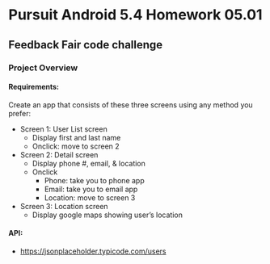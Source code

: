 # Pursuit Android 5.4 Homework 05.01

## Feedback Fair code challenge

### Project Overview

#### Requirements:
Create an app that consists of these three screens using any method you prefer:
- Screen 1: User List screen
    - Display first and last name 
    - Onclick: move to screen 2
- Screen 2: Detail screen
    - Display phone #, email, & location 
    - Onclick 
      - Phone: take you to phone app 
      - Email: take you to email app 
      - Location: move to screen 3
- Screen 3: Location screen
    - Display google maps showing user’s location

#### API:
- https://jsonplaceholder.typicode.com/users
